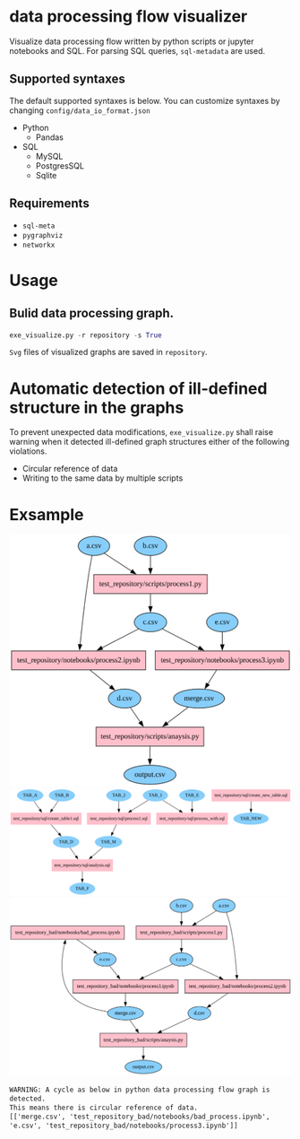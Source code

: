 # data processing flow visualizer
Visualize data processing flow written by python scripts or jupyter notebooks and SQL.
For parsing SQL queries, `sql-metadata` are used.

## Supported syntaxes
The default supported syntaxes is below.
You can customize syntaxes by changing `config/data_io_format.json`
- Python
  - Pandas
- SQL
  - MySQL
  - PostgresSQL
  - Sqlite
## Requirements
- `sql-meta`
- `pygraphviz`
- `networkx`
# Usage
## Bulid data processing graph.
```Python
exe_visualize.py -r repository -s True
```
`Svg` files of visualized graphs are saved in `repository`.

# Automatic detection of ill-defined structure in the graphs

To prevent unexpected data modifications, `exe_visualize.py` shall raise warning when it detected ill-defined graph structures either of the following violations.
- Circular reference of data
- Writing to the same data by multiple scripts

# Exsample

![Test Image 1](test_repository/test_repository_py.svg)
![Test Image 2](test_repository/test_repository_sql.svg)
![Test Image 3](test_repository_bad/test_repository_bad_py.svg)

```
WARNING: A cycle as below in python data processing flow graph is detected.
This means there is circular reference of data.
[['merge.csv', 'test_repository_bad/notebooks/bad_process.ipynb', 'e.csv', 'test_repository_bad/notebooks/process3.ipynb']]
```
